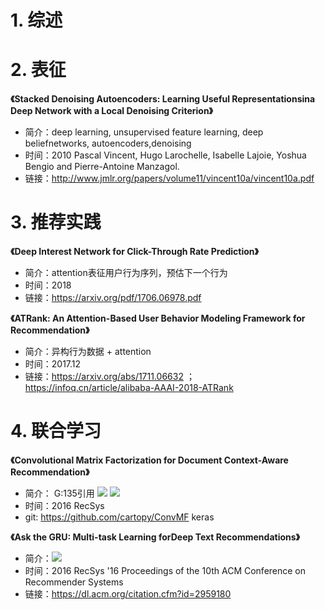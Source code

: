 # 1. 综述

# 2. 表征
**《Stacked Denoising Autoencoders: Learning Useful Representationsina Deep Network with a Local Denoising Criterion》**
-  简介：deep learning,  unsupervised feature learning,  deep beliefnetworks,  autoencoders,denoising
-  时间：2010 Pascal Vincent, Hugo Larochelle, Isabelle Lajoie, Yoshua Bengio and Pierre-Antoine Manzagol.
-  链接：http://www.jmlr.org/papers/volume11/vincent10a/vincent10a.pdf
   
# 3. 推荐实践
**《Deep Interest Network for Click-Through Rate Prediction》**
-  简介：attention表征用户行为序列，预估下一个行为
-  时间：2018
-  链接：https://arxiv.org/pdf/1706.06978.pdf

**《ATRank: An Attention-Based User Behavior Modeling Framework for Recommendation》**
-  简介：异构行为数据 + attention
-  时间：2017.12  
-  链接：https://arxiv.org/abs/1711.06632 ； https://infoq.cn/article/alibaba-AAAI-2018-ATRank
         
# 4. 联合学习
**《Convolutional Matrix Factorization for Document Context-Aware Recommendation》**
-  简介：  G:135引用
   ![](https://github.com/johnlevi/recsys/blob/master/cnn_pmf1.png) ![](https://github.com/johnlevi/recsys/blob/master/cnn_pmf2.png)
-  时间：2016 RecSys   
-  git: https://github.com/cartopy/ConvMF  keras

**《Ask the GRU: Multi-task Learning forDeep Text Recommendations》**
-  简介：![](https://github.com/johnlevi/recsys/blob/master/gru_cf.png)
-  时间：2016 RecSys '16 Proceedings of the 10th ACM Conference on Recommender Systems
-  链接：https://dl.acm.org/citation.cfm?id=2959180

